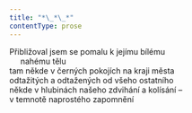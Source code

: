 ```yaml
---
title: "*\_*\_*"
contentType: prose
---
```


Přibližoval jsem se pomalu k jejímu bílému  
     nahému tělu  
tam někde v černých pokojích na kraji města  
odtažitých a odtažených od všeho ostatního  
někde v hlubinách našeho zdvihání a kolísání –  
v temnotě naprostého zapomnění
